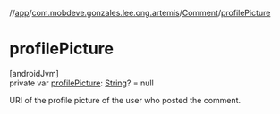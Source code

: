 //[app](../../../index.md)/[com.mobdeve.gonzales.lee.ong.artemis](../index.md)/[Comment](index.md)/[profilePicture](profile-picture.md)

# profilePicture

[androidJvm]\
private var [profilePicture](profile-picture.md): [String](https://kotlinlang.org/api/latest/jvm/stdlib/kotlin/-string/index.html)? = null

URI of the profile picture of the user who posted the comment.
